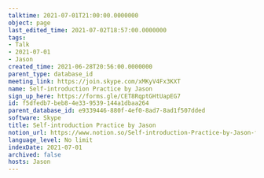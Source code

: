 ```yaml
---
talktime: 2021-07-01T21:00:00.0000000
object: page
last_edited_time: 2021-07-02T18:57:00.0000000
tags:
- Talk
- 2021-07-01
- Jason
created_time: 2021-06-28T20:56:00.0000000
parent_type: database_id
meeting_link: https://join.skype.com/xMKyV4Fx3KXT
name: Self-introduction Practice by Jason
sign_up_here: https://forms.gle/CET8RqptGHtUapEG7
id: f5dfedb7-beb8-4e33-9539-144a1dbaa264
parent_database_id: e9339446-880f-4ef0-8ad7-8ad1f507dded
software: Skype
title: Self-introduction Practice by Jason
notion_url: https://www.notion.so/Self-introduction-Practice-by-Jason-f5dfedb7beb84e339539144a1dbaa264
language_level: No limit
indexDate: 2021-07-01
archived: false
hosts: Jason
---
```








